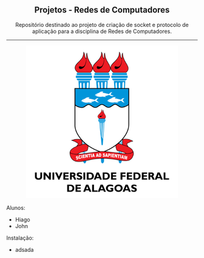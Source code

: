 <h2 align = center> Projetos - Redes de Computadores </h2>
<p align = center> Repositório destinado ao projeto de criação de socket e protocolo de aplicação para a disciplina de Redes de Computadores. </p>
<hr>
<p align = center>
  <a href = 'https://ufal.br/' target = '_blank'>
    <img src = '/img/ufal.png' width = '400'>
  </a>
</p>
Alunos:

- Hiago
- John

Instalação:

- adsada

